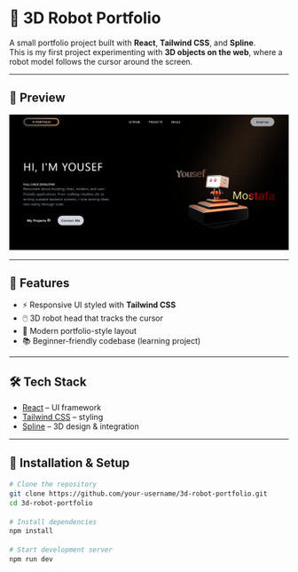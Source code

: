 # 🤖 3D Robot Portfolio

A small portfolio project built with **React**, **Tailwind CSS**, and **Spline**.  
This is my first project experimenting with **3D objects on the web**, where a robot model follows the cursor around the screen.  

---
## 📸 Preview
![Project Preview](./public/Screenshot%202025-09-20%20181706.png)  

---

## 🚀 Features
- ⚡ Responsive UI styled with **Tailwind CSS**
- 🖱️ 3D robot head that tracks the cursor
- 🎨 Modern portfolio-style layout
- 📚 Beginner-friendly codebase (learning project)

---

## 🛠️ Tech Stack
- [React](https://reactjs.org/) – UI framework
- [Tailwind CSS](https://tailwindcss.com/) – styling
- [Spline](https://spline.design/) – 3D design & integration

---

## 📂 Installation & Setup

```bash
# Clone the repository
git clone https://github.com/your-username/3d-robot-portfolio.git
cd 3d-robot-portfolio

# Install dependencies
npm install

# Start development server
npm run dev
